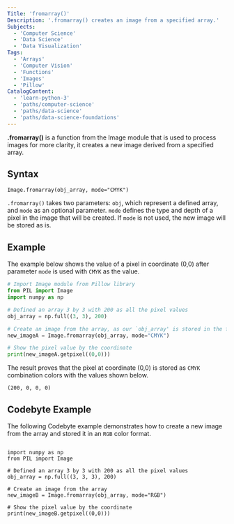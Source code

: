 ```yaml
---
Title: 'fromarray()'
Description: '.fromarray() creates an image from a specified array.'
Subjects:
  - 'Computer Science'
  - 'Data Science'
  - 'Data Visualization'
Tags:
  - 'Arrays'
  - 'Computer Vision'
  - 'Functions'
  - 'Images'
  - 'Pillow'
CatalogContent:
  - 'learn-python-3'
  - 'paths/computer-science'
  - 'paths/data-science'
  - 'paths/data-science-foundations'
---
```


**.fromarray()** is a function from the Image module that is used to process images for more clarity, it creates a new image derived from a specified array.

## Syntax

```pseudo
Image.fromarray(obj_array, mode="CMYK")

```

`.fromarray()` takes two parameters: `obj`, which represent a defined array, and `mode` as an optional parameter.
`mode` defines the type and depth of a pixel in the image that will be created. If `mode` is not used, the new image will be stored as is.

## Example

The example below shows the value of a pixel in coordinate (0,0) after parameter `mode` is used with `CMYK` as the value.

```py
# Import Image module from Pillow library
from PIL import Image
import numpy as np

# Defined an array 3 by 3 with 200 as all the pixel values
obj_array = np.full((3, 3), 200)

# Create an image from the array, as our `obj_array' is stored in the form of a numbered array
new_imageA = Image.fromarray(obj_array, mode="CMYK")

# Show the pixel value by the coordinate
print(new_imageA.getpixel((0,0)))

```

The result proves that the pixel at coordinate (0,0) is stored as `CMYK` combination colors with the values shown below.

```shell
(200, 0, 0, 0)

```

## Codebyte Example

The following Codebyte example demonstrates how to create a new image from the array and stored it in an `RGB` color format.

```codebyte/python

import numpy as np
from PIL import Image

# Defined an array 3 by 3 with 200 as all the pixel values
obj_array = np.full((3, 3, 3), 200)

# Create an image from the array
new_imageB = Image.fromarray(obj_array, mode="RGB")

# Show the pixel value by the coordinate
print(new_imageB.getpixel((0,0)))

```
